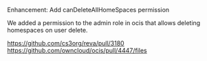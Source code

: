 Enhancement: Add canDeleteAllHomeSpaces permission

We added a permission to the admin role in ocis that allows deleting homespaces on user delete.

https://github.com/cs3org/reva/pull/3180
https://github.com/owncloud/ocis/pull/4447/files